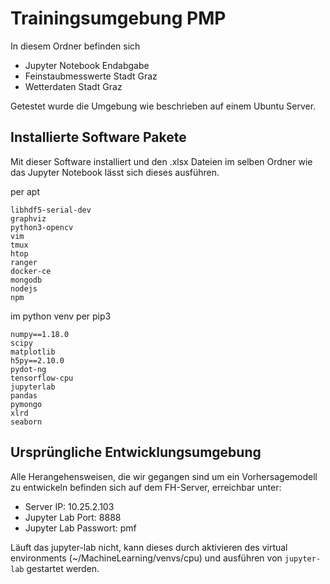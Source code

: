 # Trainingsumgebung PMP

In diesem Ordner befinden sich

- Jupyter Notebook Endabgabe
- Feinstaubmesswerte Stadt Graz
- Wetterdaten Stadt Graz

Getestet wurde die Umgebung wie beschrieben auf einem Ubuntu Server.

## Installierte Software Pakete

Mit dieser Software installiert und den .xlsx Dateien im selben Ordner wie das Jupyter Notebook lässt sich dieses ausführen.

per apt

```
libhdf5-serial-dev
graphviz
python3-opencv
vim
tmux
htop
ranger
docker-ce
mongodb
nodejs
npm
```

im python venv per pip3

```
numpy==1.18.0
scipy
matplotlib
h5py==2.10.0
pydot-ng
tensorflow-cpu
jupyterlab
pandas
pymongo
xlrd
seaborn
```

## Ursprüngliche Entwicklungsumgebung

Alle Herangehensweisen, die wir gegangen sind um ein Vorhersagemodell zu entwickeln befinden sich auf dem FH-Server, erreichbar unter:

- Server IP: 10.25.2.103
- Jupyter Lab Port: 8888
- Jupyter Lab Passwort: pmf

Läuft das jupyter-lab nicht, kann dieses durch aktivieren des virtual environments (~/MachineLearning/venvs/cpu) und ausführen von `jupyter-lab` gestartet werden.
